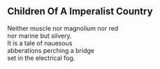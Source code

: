 Children Of A Imperalist Country
--------------------------------
Neither muscle nor magnolium nor red  
nor marine but silvery.  
It is a tale of nauesous  
abberations perching a bridge  
set in the electrical fog.  
